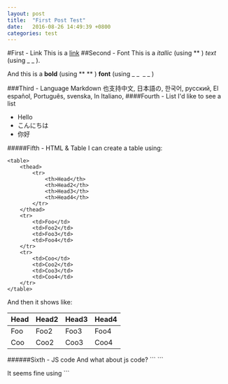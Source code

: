 ```yaml
---
layout: post
title:  "First Post Test"
date:   2016-08-26 14:49:39 +0800
categories: test
---
```

#First - Link
This is a [link](http://halomaple.com)
##Second - Font
This is a *itallic* (using \*\* ) _text_ (using \_ \_ ).

And this is a **bold** (using \*\* \*\* ) __font__ (using \_ \_&nbsp;&nbsp;\_ \_ )

###Third - Language
Markdown 也支持中文, 日本語の, 한국어, русский, El español, Português, svenska, In Italiano, 
####Fourth - List
I'd like to see a list

* Hello
* こんにちは
* 你好

#####Fifth - HTML & Table
I can create a table using:
```
<table>
	<thead>
		<tr>
			<th>Head</th>
			<th>Head2</th>
			<th>Head3</th>
			<th>Head4</th>
		</tr>
	</thead>
    <tr>
        <td>Foo</td>
        <td>Foo2</td>
        <td>Foo3</td>
        <td>Foo4</td>
    </tr>
    <tr>
        <td>Coo</td>
        <td>Coo2</td>
        <td>Coo3</td>
        <td>Coo4</td>
    </tr>
</table>
```
And then it shows like:
<table>
	<thead>
		<tr>
			<th>Head</th>
			<th>Head2</th>
			<th>Head3</th>
			<th>Head4</th>
		</tr>
	</thead>
    <tr>
        <td>Foo</td>
        <td>Foo2</td>
        <td>Foo3</td>
        <td>Foo4</td>
    </tr>
    <tr>
        <td>Coo</td>
        <td>Coo2</td>
        <td>Coo3</td>
        <td>Coo4</td>
    </tr>
</table>
######Sixth - JS code
And what about js code?
```
<script type="text/javascript">
	console.log("Hello there!");
</script>
```

It seems fine using \`\`\`



